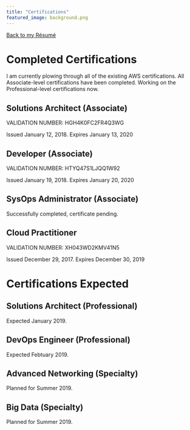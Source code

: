 ```yaml
---
title: "Certifications"
featured_image: background.png
---
```


[Back to my Résumé](/resume)

# Completed Certifications

I am currently plowing through all of the existing AWS certifications. All Associate-level certifications have been completed. Working on the Professional-level certifications now.

## Solutions Architect (Associate)

VALIDATION NUMBER: HGH4K0FC2FR4Q3WG

Issued January 12, 2018. Expires January 13, 2020

## Developer (Associate)

VALIDATION NUMBER: HTYQ47S1LJQQ1W92

Issued January 19, 2018. Expires January 20, 2020

## SysOps Administrator (Associate)

Successfully completed, certificate pending.

## Cloud Practitioner

VALIDATION NUMBER: XH043WD2KMV41N5

Issued December 29, 2017. Expires December 30, 2019

# Certifications Expected

## Solutions Architect (Professional)

Expected January 2019.

## DevOps Engineer (Professional)

Expected Febtuary 2019.

## Advanced Networking (Specialty)

Planned for Summer 2019.

## Big Data (Specialty)

Planned for Summer 2019.
